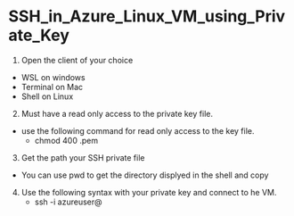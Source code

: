 # SSH_in_Azure_Linux_VM_using_Private_Key

1.  Open the client of your choice
  - WSL on windows
  - Terminal on Mac
  - Shell on Linux
 
2.  Must have a read only access to the private key file.
   -  use the following command for read only access to the key file.
        - chmod 400 <keyname>.pem
3.  Get the path your SSH private file
   -  You can use pwd to get the directory displyed in the shell and copy
4.  Use the following syntax with your private key and connect to he VM.
    - ssh -i <private key path> azureuser@ <IP address>
   
